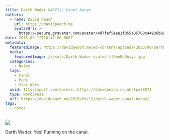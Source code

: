 ```yaml
---
title: Darth Wader &#8212; Canal barge
authors:
  - name: David Peach
    url: https://davidpeach.me
    avatarUrl: >-
      https://secure.gravatar.com/avatar/4d7faf5eee1f055a85788c44936b8995eaab6dfb004e7854ec747ccb272e91ee?s=96&d=mm&r=g
date: 2015-09-12T10:47:00.000Z
metadata:
  featuredImage: https://davidpeach.me/wp-content/uploads/2023/08/Darth-Wader-scaled.jpg
  media:
    featuredImage: /assets/Darth-Wader-scaled-tfEmeMhOAiyL.jpg
  categories:
    - Notes
  tags:
    - Canal
    - Puns
    - Star Wars
  uuid: 11ty/import::wordpress::https://davidpeach.co.uk/?p=38871
  type: wordpress
  url: https://davidpeach.me/2015/09/12/darth-wader-canal-barge/
tags:
  - notes
---
```

[![](/assets/Darth-Wader-1024x758-Xh3aWs7PH7y5.jpg)](/assets/Darth-Wader-1024x758-Xh3aWs7PH7y5.jpg)

Darth Wader. Yes! Punning on the canal.